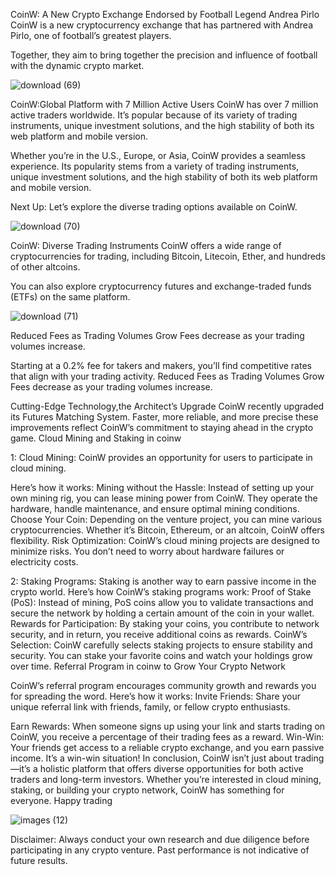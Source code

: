 CoinW: A New Crypto Exchange Endorsed by Football Legend Andrea Pirlo
CoinW is a new cryptocurrency exchange that has partnered with Andrea Pirlo, one of football’s greatest players. 

Together, they aim to bring together the precision and influence of football with the dynamic crypto market.

![download (69)](https://github.com/sumyia983/COINW/assets/158214770/7e501d61-3e6a-4515-9e9e-c9f751b6e3f0)

CoinW:Global Platform with 7 Million Active Users
CoinW has over 7 million active traders worldwide. 
It’s popular because of its variety of trading instruments, unique investment solutions, and the high stability of both its web platform and mobile version.

Whether you’re in the U.S., Europe, or Asia, CoinW provides a seamless experience. Its popularity stems from a variety of trading instruments, unique investment solutions, and the high stability of both its web platform and mobile version.

Next Up: Let’s explore the diverse trading options available on CoinW.

![download (70)](https://github.com/sumyia983/COINW/assets/158214770/c2aa8897-eb95-4eb0-a46e-817837b635a8)

CoinW: Diverse Trading Instruments
CoinW offers a wide range of cryptocurrencies for trading, including Bitcoin, Litecoin, Ether, and hundreds of other altcoins. 

You can also explore cryptocurrency futures and exchange-traded funds (ETFs) on the same platform.

![download (71)](https://github.com/sumyia983/COINW/assets/158214770/cb0d1602-1dec-4bf5-b2cc-b57852e42539)


Reduced Fees as Trading Volumes Grow
Fees decrease as your trading volumes increase. 

Starting at a 0.2% fee for takers and makers, you’ll find competitive rates that align with your trading activity.
Reduced Fees as Trading Volumes Grow
Fees decrease as your trading volumes increase. 

Cutting-Edge Technology,the Architect’s Upgrade
CoinW recently upgraded its Futures Matching System. Faster, more reliable, and more precise these improvements reflect CoinW’s commitment to staying ahead in the crypto game.
Cloud Mining and Staking in coinw


1: Cloud Mining: CoinW provides an opportunity for users to participate in cloud mining. 

Here’s how it works:
Mining without the Hassle: Instead of setting up your own mining rig, you can lease mining power from CoinW. They operate the hardware, handle maintenance, and ensure optimal mining conditions.
Choose Your Coin: Depending on the venture project, you can mine various cryptocurrencies. Whether it’s Bitcoin, Ethereum, or an altcoin, CoinW offers flexibility.
Risk Optimization: CoinW’s cloud mining projects are designed to minimize risks. You don’t need to worry about hardware failures or electricity costs.

2: Staking Programs: Staking is another way to earn passive income in the crypto world. Here’s how CoinW’s staking programs work:
Proof of Stake (PoS): Instead of mining, PoS coins allow you to validate transactions and secure the network by holding a certain amount of the coin in your wallet.
Rewards for Participation: By staking your coins, you contribute to network security, and in return, you receive additional coins as rewards.
CoinW’s Selection: CoinW carefully selects staking projects to ensure stability and security. You can stake your favorite coins and watch your holdings grow over time.
Referral Program in coinw to  Grow Your Crypto Network

CoinW’s referral program encourages community growth and rewards you for spreading the word. Here’s how it works:
Invite Friends: Share your unique referral link with friends, family, or fellow crypto enthusiasts.


Earn Rewards: When someone signs up using your link and starts trading on CoinW, you receive a percentage of their trading fees as a reward.
Win-Win: Your friends get access to a reliable crypto exchange, and you earn passive income. It’s a win-win situation!
In conclusion, CoinW isn’t just about trading—it’s a holistic platform that offers diverse opportunities for both active traders and long-term investors. Whether you’re interested in cloud mining, staking, or building your crypto network, CoinW has something for everyone. Happy trading

![images (12)](https://github.com/sumyia983/COINW/assets/158214770/cea72a54-5176-4e45-843e-554494503302)

Disclaimer: Always conduct your own research and due diligence before participating in any crypto venture. Past performance is not indicative of future results.





